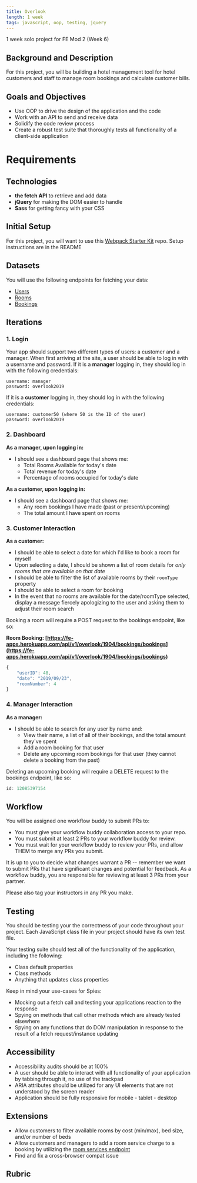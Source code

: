 ```yaml
---
title: Overlook  
length: 1 week
tags: javascript, oop, testing, jquery
---
```


1 week solo project for FE Mod 2 (Week 6)

## Background and Description

For this project, you will be building a hotel management tool for hotel customers and staff to manage room bookings and calculate customer bills.

## Goals and Objectives

- Use OOP to drive the design of the application and the code
- Work with an API to send and receive data
- Solidify the code review process
- Create a robust test suite that thoroughly tests all functionality of a client-side application

# Requirements

## Technologies

* **the fetch API** to retrieve and add data
* **jQuery** for making the DOM easier to handle
* **Sass** for getting fancy with your CSS

## Initial Setup

For this project, you will want to use this [Webpack Starter Kit](https://github.com/turingschool-examples/webpack-starter-kit) repo. Setup instructions are in the README

## Datasets

You will use the following endpoints for fetching your data:

* [Users](https://fe-apps.herokuapp.com/api/v1/overlook/1904/users/users)
* [Rooms](https://fe-apps.herokuapp.com/api/v1/overlook/1904/rooms/rooms)
* [Bookings](https://fe-apps.herokuapp.com/api/v1/overlook/1904/bookings/bookings)


## Iterations

### 1. Login

Your app should support two different types of users: a customer and a manager. When first arriving at the site, a user should be able to log in with a username and password. If it is a **manager** logging in, they should log in with the following credentials:

```
username: manager
password: overlook2019
```

If it is a **customer** logging in, they should log in with the following credentials:

```
username: customer50 (where 50 is the ID of the user)
password: overlook2019
```


### 2. Dashboard

**As a manager, upon logging in:**

* I should see a dashboard page that shows me:
  * Total Rooms Available for today's date
  * Total revenue for today's date
  * Percentage of rooms occupied for today's date

**As a customer, upon logging in:**

* I should see a dashboard page that shows me:
  * Any room bookings I have made (past or present/upcoming)
  * The total amount I have spent on rooms

### 3. Customer Interaction

**As a customer:**

* I should be able to select a date for which I'd like to book a room for myself
* Upon selecting a date, I should be shown a list of room details for *only rooms that are available on that date*
* I should be able to filter the list of available rooms by their `roomType` property
* I should be able to select a room for booking
* In the event that no rooms are available for the date/roomType selected, display a message fiercely apologizing to the user and asking them to adjust their room search

Booking a room will require a POST request to the bookings endpoint, like so:

**Room Booking: [https://fe-apps.herokuapp.com/api/v1/overlook/1904/bookings/bookings](https://fe-apps.herokuapp.com/api/v1/overlook/1904/bookings/bookings)**

```js
{
    "userID": 48,
    "date": "2019/09/23",
    "roomNumber": 4
}
```


### 4. Manager Interaction

**As a manager:**

* I should be able to search for any user by name and:
  * View their name, a list of all of their bookings, and the total amount they've spent
  * Add a room booking for that user
  * Delete any upcoming room bookings for that user (they cannot delete a booking from the past)

Deleting an upcoming booking will require a DELETE request to the bookings endpoint, like so:

```js
id: 12085397154
```

## Workflow

You will be assigned one workflow buddy to submit PRs to:

* You must give your workflow buddy collaboration access to your repo.
* You must submit at least 2 PRs to your workflow buddy for review.
* You must wait for your workflow buddy to review your PRs, and allow THEM to merge any PRs you submit.

It is up to you to decide what changes warrant a PR -- remember we want to submit PRs that have significant changes and potential for feedback. As a workflow buddy, you are responsible for reviewing at least 3 PRs from your partner.

Please also tag your instructors in any PR you make.


## Testing

You should be testing your the correctness of your code throughout your project. Each JavaScript class file in your project should have its own test file.

Your testing suite should test all of the functionality of the application, including the following:

* Class default properties
* Class methods
* Anything that updates class properties

Keep in mind your use-cases for Spies:

* Mocking out a fetch call and testing your applications reaction to the response
* Spying on methods that call other methods which are already tested elsewhere
* Spying on any functions that do DOM manipulation in response to the result of a fetch request/instance updating


## Accessibility

* Accessibility audits should be at 100%
* A user should be able to interact with all functionality of your application by tabbing through it, no use of the trackpad
* ARIA attributes should be utilized for any UI elements that are not understood by the screen reader
* Application should be fully responsive for mobile - tablet - desktop


## Extensions

* Allow customers to filter available rooms by cost (min/max), bed size, and/or number of beds
* Allow customers and managers to add a room service charge to a booking by utilizing the [room services endpoint](https://fe-apps.herokuapp.com/api/v1/overlook/1904/room-services/roomServices)
* Find and fix a cross-browser compat issue



## Rubric